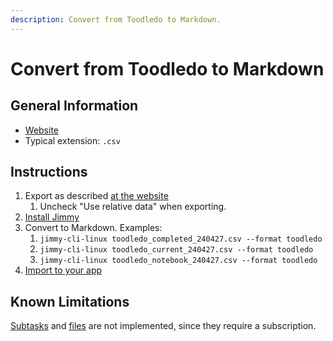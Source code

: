 ```yaml
---
description: Convert from Toodledo to Markdown.
---
```


# Convert from Toodledo to Markdown

## General Information

- [Website](https://www.toodledo.com/)
- Typical extension: `.csv`

## Instructions

1. Export as described [at the website](https://www.toodledo.com/tools/import_export.php)
    1. Uncheck "Use relative data" when exporting.
2. [Install Jimmy](../index.md#installation)
3. Convert to Markdown. Examples:
    1. `jimmy-cli-linux toodledo_completed_240427.csv --format toodledo`
    2. `jimmy-cli-linux toodledo_current_240427.csv --format toodledo`
    3. `jimmy-cli-linux toodledo_notebook_240427.csv --format toodledo`
4. [Import to your app](../import_instructions.md)

## Known Limitations

[Subtasks](https://www.toodledo.com/info/subtasks.php) and [files](https://www.toodledo.com/organize/files.php) are not implemented, since they require a subscription.
